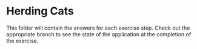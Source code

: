 # Herding Cats

This folder will contain the answers for each exercise step. Check out the appropriate branch to see the state of the application at the completion of the exercise.
